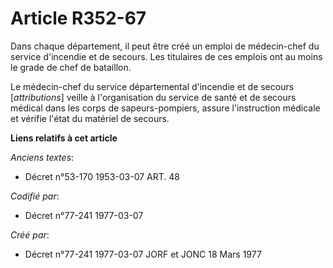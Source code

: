 # Article R352-67

Dans chaque département, il peut être créé un emploi de médecin-chef du service d'incendie et de secours. Les titulaires de
ces emplois ont au moins le grade de chef de bataillon.

Le médecin-chef du service départemental d'incendie et de secours [*attributions*] veille à l'organisation du service de
santé et de secours médical dans les corps de sapeurs-pompiers, assure l'instruction médicale et vérifie l'état du matériel
de secours.

**Liens relatifs à cet article**

_Anciens textes_:

  - Décret n°53-170 1953-03-07 ART. 48

_Codifié par_:

  - Décret n°77-241 1977-03-07

_Créé par_:

  - Décret n°77-241 1977-03-07 JORF et JONC 18 Mars 1977
